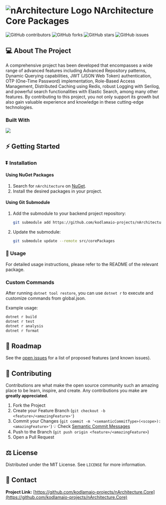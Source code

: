 # ![nArchitecture Logo](https://github.com/user-attachments/assets/96d3ab04-8672-4e40-9ce7-dbaf2be0d0e2) NArchitecture Core Packages 
![GitHub contributors](https://img.shields.io/github/contributors/kodlamaio-projects/nArchitecture.Core?style=for-the-badge) ![GitHub forks](https://img.shields.io/github/forks/kodlamaio-projects/nArchitecture.Core?style=for-the-badge) ![GitHub stars](https://img.shields.io/github/stars/kodlamaio-projects/nArchitecture.Core?style=for-the-badge) ![GitHub issues](https://img.shields.io/github/issues/kodlamaio-projects/nArchitecture.Core?style=for-the-badge)

## 💻 About The Project

A comprehensive project has been developed that encompasses a wide range of advanced features including Advanced Repository patterns, Dynamic Querying capabilities, JWT (JSON Web Token) authentication, OTP (One-Time Password) implementation, Role-Based Access Management, Distributed Caching using Redis, robust Logging with Serilog, and powerful search functionalities with Elastic Search, among many other features. By contributing to this project, you not only support its growth but also gain valuable experience and knowledge in these cutting-edge technologies.

### Built With

[![](https://img.shields.io/badge/.NET%20Core-512BD4?style=for-the-badge&logo=dotnet&logoColor=white)](https://learn.microsoft.com/tr-tr/dotnet/welcome)

## ⚡ Getting Started

### ⏬ Installation

#### Using NuGet Packages

1. Search for `nArchitecture` on [NuGet](https://www.nuget.org/packages?q=nArchitecture).
2. Install the desired packages in your project.

#### Using Git Submodule

1. Add the submodule to your backend project repository:
   ```bash
   git submodule add https://github.com/kodlamaio-projects/nArchitecture.Core.git src/corePackages
   ```

2. Update the submodule:
   ```bash
   git submodule update --remote src/corePackages
   ```

### 📖 Usage

For detailed usage instructions, please refer to the README of the relevant package.

### Custom Commands
After running `dotnet tool restore`, you can use `dotnet r` to execute and customize commands from global.json.

Example usage:
```bash
dotnet r build
dotnet r test
dotnet r analysis
dotnet r format
```

## 🚧 Roadmap

See the [open issues](https://github.com/kodlamaio-projects/nArchitecture.Core/issues) for a list of proposed features (and known issues).

## 🤝 Contributing

Contributions are what make the open source community such an amazing place to be learn, inspire, and create. Any contributions you make are **greatly appreciated**.

1. Fork the Project
2. Create your Feature Branch (`git checkout -b <feature>/<amazingFeature>'`)
3. Commit your Changes (`git commit -m '<semanticCommitType>(<scope>): <amazingFeature>'`)
   💡 Check [Semantic Commit Messages](./docs/Semantic%20Commit%20Messages.md)
4. Push to the Branch (`git push origin <feature>/<amazingFeature>`)
5. Open a Pull Request

## ⚖️ License

Distributed under the MIT License. See `LICENSE` for more information.

## 📧 Contact

**Project Link:** [https://github.com/kodlamaio-projects/nArchitecture.Core](https://github.com/kodlamaio-projects/nArchitecture.Core)
